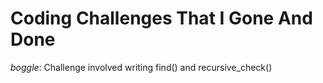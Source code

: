# Coding Challenges That I Gone And Done

*boggle*: Challenge involved writing find() and recursive_check()


